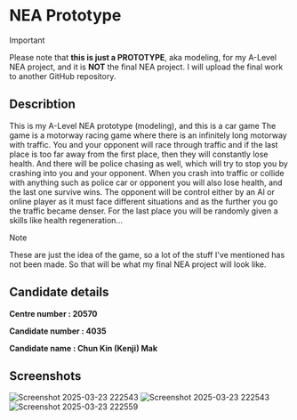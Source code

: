 # NEA Prototype

> [!IMPORTANT]  
> Please note that **this is just a PROTOTYPE**, aka modeling, for my A-Level NEA project, and it is **NOT** the final NEA project. I will upload the final work to another GitHub repository.

## Describtion

This is my A-Level NEA prototype (modeling), and this is a car game 
The game is a motorway racing game where there is an infinitely long motorway with traffic. You and your opponent will race through traffic and if the last place is too far away from the first place, then they will constantly lose health. And there will be police chasing as well, which will try to stop you by crashing into you and your opponent. When you crash into traffic or collide with anything such as police car or opponent you will also lose health, and the last one survive wins. The opponent will be control either by an AI or online player as it must face different situations and as the further you go the traffic became denser. For the last place you will be randomly given a skills like health regeneration…

> [!NOTE]  
> These are just the idea of the game, so a lot of the stuff I've mentioned has not been made. So that will be what my final NEA project will look like.



## Candidate details

**Centre number : 20570**

**Candidate number : 4035**

**Candidate name : Chun Kin (Kenji) Mak**




## Screenshots

![Screenshot 2025-03-23 222543](https://github.com/user-attachments/assets/a1984e84-520a-4c0a-b916-465fd2f5d920)
![Screenshot 2025-03-23 222543](https://github.com/user-attachments/assets/6b9b970d-6175-4786-b2dd-3c2f16dddedb)
![Screenshot 2025-03-23 222559](https://github.com/user-attachments/assets/42962336-78e6-47bc-a632-af864a7cf839)
